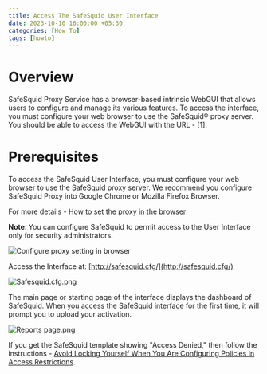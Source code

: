 ```yaml
---
title: Access The SafeSquid User Interface
date: 2023-10-10 16:00:00 +05:30
categories: [How To]
tags: [howto]
---
```


# Overview

SafeSquid Proxy Service has a browser-based intrinsic WebGUI that allows users to configure and manage its various features. To access the interface, you must configure your web browser to use the SafeSquid® proxy server. You should be able to access the WebGUI with the URL - [1].

# Prerequisites

To access the SafeSquid User Interface, you must configure your web browser to use the SafeSquid proxy server. We recommend you configure SafeSquid Proxy into Google Chrome or Mozilla Firefox Browser.

For more details - [How to set the proxy in the browser](link-to-details)

**Note**: You can configure SafeSquid to permit access to the User Interface only for security administrators.

![Configure proxy setting in browser](Proxy%20settings.png)

Access the Interface at: [http://safesquid.cfg/](http://safesquid.cfg/)

![Safesquid.cfg.png](Safesquid.cfg.png)

The main page or starting page of the interface displays the dashboard of SafeSquid. When you access the SafeSquid interface for the first time, it will prompt you to upload your activation.

![Reports page.png](Reports%20page.png)

If you get the SafeSquid template showing "Access Denied," then follow the instructions - [Avoid Locking Yourself When You Are Configuring Policies In Access Restrictions](link-to-instructions).
